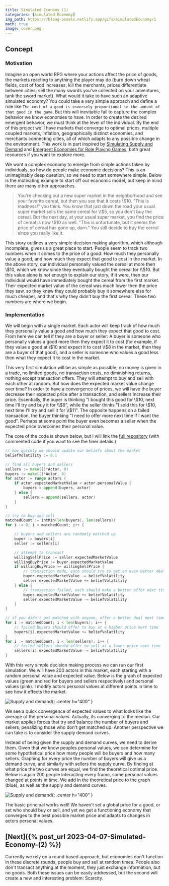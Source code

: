 ```yaml
---
title: Simulated Economy (1)
categories: [Simulated Economy]
img_path: https:///bloag-assets.netlify.app/gifs/SimulatedEconomy/1
math: true
image: cover.png
---
```


## Concept
### Motivation
Imagine an open world RPG where your actions affect the price of goods, the markets reacting to anything the player may do (burn down wheat fields, cost of food increases; kill the merchants, prices differentiate between cities; sell the many swords you've collected on your adventures, tank the sword market). What would it take to have such an adaptive simulated economy? You could take a very simple approach and define a rule like `The cost of a good is inversely proportional to the amount of that good in the game`. But this will inevitable fail to capture the complex behavior we know economies to have. In order to create the desired emergent behavior, we must think at the level of the individual. By the end of this project we'll have markets that converge to optimal prices, multiple coupled markets, inflation, geographically distinct economies, and merchants connecting cities, all of which adapts to any possible change in the environment. This work is in part inspired by [Simulating Supply and Demand](https://www.youtube.com/watch?v=PNtKXWNKGN8&pp=ygUbc2ltdWxhdGluZyBzdXBseSBhbmQgZGVtYW5k) and [Emergent Economies for Role Playing Games](https://ianparberry.com/pubs/econ.pdf), both great resources if you want to explore more.

We want a complex economy to emerge from simple actions taken by individuals, so how do people make economic decisions? This is an unimaginably deep question, so we need to start somewhere simple. Below is the motivating example to start off our economic model, but keep in mind there are many other approaches.

> You're checking out a new super market in the neighborhood and see your favorite cereal, but then you see that it costs \\$10. "This is madness!" you think. You know that just down the road your usual super market sells the same cereal for \\$5, so you don't buy the cereal. But the next day, at your usual super market, you find the price of cereal is now \\$10 as well. "This is unfortunate, but it seems the price of cereal has gone up, darn." You still decide to buy the cereal since you really like it.

This story outlines a very simple decision making algorithm, which although incomplete, gives us a great place to start. People seem to track two numbers when it comes to the price of a good: How much they personally value a good, and how much they expect that good to cost in the market. In the above story, our individual personally valued the cereal at more then \\$10, which we know since they eventually bought the cereal for \\$10. But this value alone is not enough to explain our story, if it were, then our individual would have immediately bought the cereal from the first market. Their expected market value of the cereal was much lower then the price they saw, so they knew they could probably buy it somewhere else for much cheaper, and that's why they didn't buy the first cereal. These two numbers are where we begin.

### Implementation
We will begin with a single market. Each actor will keep track of how much they personally value a good and how much they expect that good to cost. From here we can tell if they are a buyer or seller: A buyer is someone who personally values a good more then they expect it to cost (for example, if they value a good at \\$10 and expect it to cost \\$8 in the market, then they are a buyer of that good), and a seller is someone who values a good less then what they expect it to cost in the market.

This very first simulation will be as simple as possible, no money is given in a trade, no limited goods, no transaction costs, no diminishing returns, nothing except transaction offers. They will attempt to buy and sell with each other at random. But how does the expected market value change over time? In order to have a convergence of prices, we will have the buyer decrease their expected price after a transaction, and sellers increase their price. Essentially, the buyer is thinking "I bought this good for \\$10, next time I'll try and buy it for \\$9", while the seller thinks "I sold this for \\$10, next time I'll try and sell it for \\$11". The opposite happens on a failed transaction, the buyer thinking "I need to offer more next time if I want the good". Perhaps at some point the buyer even becomes a seller when the expected price overcomes their personal value.

The core of the code is shown below, but I will link the [full repository](https://github.com/JasonFantl/Simulated-Economy-Tutorial/tree/master/1) (with commented code if you want to see the finer details.)

```go
// how quickly we should update our beliefs about the market
beliefVolatility := 0.1

// find all buyers and sellers
sellers := make([]*Actor, 0)
buyers := make([]*Actor, 0)
for actor := range actors {
	if actor.expectedMarketValue < actor.personalValue {
		buyers = append(buyers, actor)
	} else {
		sellers = append(sellers, actor)
	}
}

// try to buy and sell
matchedCount := intMin(len(buyers), len(sellers))
for i := 0; i < matchedCount; i++ {

	// buyers and sellers are randomly matched up
	buyer := buyers[i]
	seller := sellers[i]

	// attempt to transact
	willingSellPrice := seller.expectedMarketValue
	willingBuyPrice := buyer.expectedMarketValue
	if willingBuyPrice >= willingSellPrice {
		// transaction made, each should try to get an even better deal next time
		buyer.expectedMarketValue -= beliefVolatility
		seller.expectedMarketValue += beliefVolatility
	} else {
		// transaction failed, each should make a better offer next time
		buyer.expectedMarketValue += beliefVolatility
		seller.expectedMarketValue -= beliefVolatility
	}
}

// if you didn't get matched with anyone, offer a better deal next time
for i := matchedCount; i < len(buyers); i++ {
	// failed buyers should offer to buy at a higher price next time
	buyers[i].expectedMarketValue += beliefVolatility
}
for i := matchedCount; i < len(sellers); i++ {
	// failed sellers should offer to sell at a lower price next time
	sellers[i].expectedMarketValue -= beliefVolatility
}
```

With this very simple decision making process we can run our first simulation. We will have 200 actors in this market, each starting with a random personal value and expected value. Below is the graph of expected values (green and red for buyers and sellers respectively) and personal values (pink). I modify actors personal values at different points in time to see how it effects the market.

![Supply and demand](supply_demand.gif){: .center h="400" }

We see a quick convergence of expected values to what looks like the average of the personal values. Actually, its converging to the median. Our market applies forces that try and balance the number of buyers and sellers, penalizing those who don't get matched up. Another perspective we can take is to consider the supply demand curves.

Instead of being given the supply and demand curves, we need to derive them. Given that we know peoples personal values, we can determine for some hypothetical price how many people will be buyers and how many sellers. Graphing for every price the number of buyers will give us a demand curve, and similarly with sellers the supply curve. By finding at what price the two curves are equal, we find the theoretical optimal price. Below is again 200 people interacting every frame, some personal values changed at points in time. We add in the theoretical price to the graph (blue), as well as the supply and demand curves. 

![Supply and demand](equilibrium.gif){: .center h="400" }

The basic principal works well! We haven't set a global price for a good, or set who should buy or sell, and yet we get a functioning economy that converges to the best possible market price and adapts to changes in actors personal values.

## [Next]({% post_url 2023-04-07-Simulated-Economy-(2) %})
Currently we rely on a round based approach, but economies don't function in these discrete rounds, people buy and sell at random times. People also don't transact anything at the moment, they just exchange information, but no goods. Both these issues can be easily addressed, but the second will create a new and interesting problem: Scarcity.
